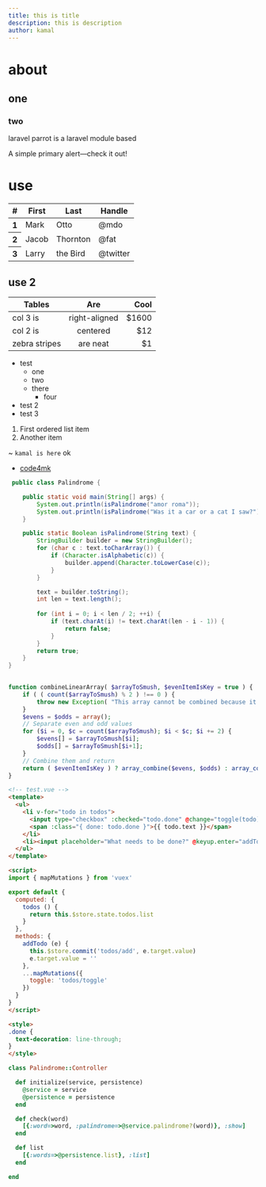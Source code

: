 ```yaml
---
title: this is title
description: this is description
author: kamal
---
```


# about 

## one 

### two

laravel parrot is a laravel module based

<div class="alert alert-primary" role="alert">
  A simple primary alert—check it out!
</div>



# use

<table class="table table-dark">
  <thead>
    <tr>
      <th scope="col">#</th>
      <th scope="col">First</th>
      <th scope="col">Last</th>
      <th scope="col">Handle</th>
    </tr>
  </thead>
  <tbody>
    <tr>
      <th scope="row">1</th>
      <td>Mark</td>
      <td>Otto</td>
      <td>@mdo</td>
    </tr>
    <tr>
      <th scope="row">2</th>
      <td>Jacob</td>
      <td>Thornton</td>
      <td>@fat</td>
    </tr>
    <tr>
      <th scope="row">3</th>
      <td>Larry</td>
      <td>the Bird</td>
      <td>@twitter</td>
    </tr>
  </tbody>
</table>

## use 2


| Tables        | Are           | Cool  |
| ------------- |:-------------:| -----:|
| col 3 is      | right-aligned | $1600 |
| col 2 is      | centered      |   $12 |
| zebra stripes | are neat      |    $1 |




* test 
    * one 
    * two
    * there
        * four
* test 2
* test 3

1. First ordered list item
2. Another item


~ `kamal is here` ok



* [code4mk](https://code4mk.org)


```java 
 public class Palindrome {

	public static void main(String[] args) {
		System.out.println(isPalindrome("amor roma"));
		System.out.println(isPalindrome("Was it a car or a cat I saw?"));
	}

	public static Boolean isPalindrome(String text) {
		StringBuilder builder = new StringBuilder();
		for (char c : text.toCharArray()) {
			if (Character.isAlphabetic(c)) {
				builder.append(Character.toLowerCase(c));
			}
		}

		text = builder.toString();
		int len = text.length();
		
		for (int i = 0; i < len / 2; ++i) {
			if (text.charAt(i) != text.charAt(len - i - 1)) {
				return false;
			}
		}
		return true;
	}
}
 
```


```php 
function combineLinearArray( $arrayToSmush, $evenItemIsKey = true ) {
    if ( ( count($arrayToSmush) % 2 ) !== 0 ) {
        throw new Exception( "This array cannot be combined because it has an odd number of values" );
    }
    $evens = $odds = array();
    // Separate even and odd values
    for ($i = 0, $c = count($arrayToSmush); $i < $c; $i += 2) {
        $evens[] = $arrayToSmush[$i];
        $odds[] = $arrayToSmush[$i+1];
    }
    // Combine them and return
    return ( $evenItemIsKey ) ? array_combine($evens, $odds) : array_combine($odds, $evens);
}

```


```html 
<!-- test.vue -->
<template>
  <ul>
    <li v-for="todo in todos">
      <input type="checkbox" :checked="todo.done" @change="toggle(todo)">
      <span :class="{ done: todo.done }">{{ todo.text }}</span>
    </li>
    <li><input placeholder="What needs to be done?" @keyup.enter="addTodo"></li>
  </ul>
</template>

<script>
import { mapMutations } from 'vuex'

export default {
  computed: {
    todos () {
      return this.$store.state.todos.list
    }
  },
  methods: {
    addTodo (e) {
      this.$store.commit('todos/add', e.target.value)
      e.target.value = ''
    },
    ...mapMutations({
      toggle: 'todos/toggle'
    })
  }
}
</script>

<style>
.done {
  text-decoration: line-through;
}
</style>
```

```ruby
class Palindrome::Controller

  def initialize(service, persistence)
    @service = service
    @persistence = persistence
  end

  def check(word)
    [{:word=>word, :palindrome=>@service.palindrome?(word)}, :show]
  end

  def list
    [{:words=>@persistence.list}, :list]
  end

end
```
